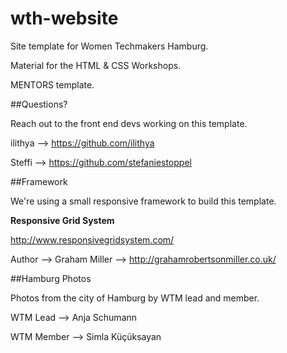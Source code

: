 # wth-website
Site template for Women Techmakers Hamburg.

Material for the HTML & CSS Workshops.

MENTORS template.

##Questions?

Reach out to the front end devs working on this template.

ilithya --> https://github.com/ilithya

Steffi --> https://github.com/stefaniestoppel

##Framework

We're using a small responsive framework to build this template.

**Responsive Grid System**

http://www.responsivegridsystem.com/

Author --> Graham Miller --> http://grahamrobertsonmiller.co.uk/ 

##Hamburg Photos

Photos from the city of Hamburg by WTM lead and member.

WTM Lead --> Anja Schumann

WTM Member --> Simla K&uuml;&ccedil;&uuml;ksayan
